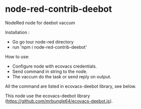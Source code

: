 # node-red-contrib-deebot
NodeRed node for deebot vaccum

Installation :
  - Go go tour node-red directory
  - run 'npm i node-red-contrib-deebot'

How to use:
  - Configure node with ecovacs credentials.
  - Send command in string to the node.
  - The vaccum do the task or send reply on output.

All the command are listed in ecovacs-deebot library, see below.


This node use the ecovacs-deebot library (https://github.com/mrbungle64/ecovacs-deebot.js).
